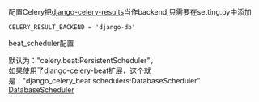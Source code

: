 
配置Celery把[django-celery-results](https://github.com/celery/django-celery-results/blob/master/django_celery_results/backends/database.py)当作backend,只需要在setting.py中添加

```
CELERY_RESULT_BACKEND = 'django-db'
```

beat_scheduler配置

默认为："celery.beat:PersistentScheduler"，   
如果使用了django-celery-beat扩展，这个就是："django_celery_beat.schedulers:DatabaseScheduler"   
[DatabaseScheduler](https://github.com/celery/django-celery-beat/blob/master/django_celery_beat/schedulers.py#L169)
